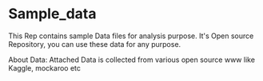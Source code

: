 # Sample_data
This Rep contains sample Data files for analysis purpose.
It's Open source Repository, you can use these data for any purpose.

About Data: 
Attached Data is collected from various open source www like Kaggle, mockaroo etc
